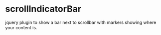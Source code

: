 scrollIndicatorBar
==================

jquery plugin to show a bar next to scrollbar with markers showing where your content is.
